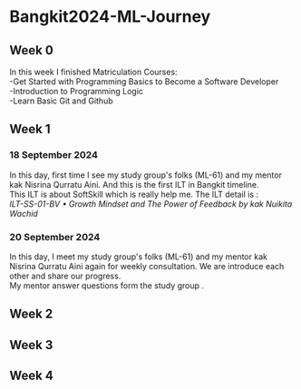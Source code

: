 # Bangkit2024-ML-Journey  

## Week 0
In this week I finished Matriculation Courses:  
-Get Started with Programming Basics to Become a Software Developer  
-Introduction to Programming Logic  
-Learn Basic Git and Github  

## Week 1
### 18 September 2024
In this day, first time I see my study group's folks (ML-61) and my mentor kak Nisrina Qurratu Aini. And this is the first ILT in Bangkit timeline.  
This ILT is about SoftSkill which is really help me. The ILT detail is :  
*_ILT-SS-01-BV • Growth Mindset and The Power of Feedback by kak Nuikita Wachid_*  
### 20 September 2024
In this day, I meet my study group's folks (ML-61) and my mentor kak Nisrina Qurratu Aini again for weekly consultation. We are introduce each other and share our progress.  
My mentor answer questions form the study group .

## Week 2

## Week 3

## Week 4
